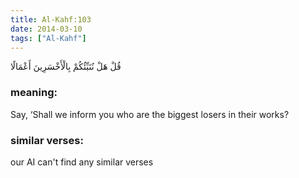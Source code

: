 ```yaml
---
title: Al-Kahf:103
date: 2014-03-10
tags: ["Al-Kahf"]
---
```

قُلْ هَلْ نُنَبِّئُكُمْ بِالْأَخْسَرِينَ أَعْمَالًا
### meaning: 
Say, ‘Shall we inform you who are the biggest losers in their works?
### similar verses: 

our AI can't find any similar verses




